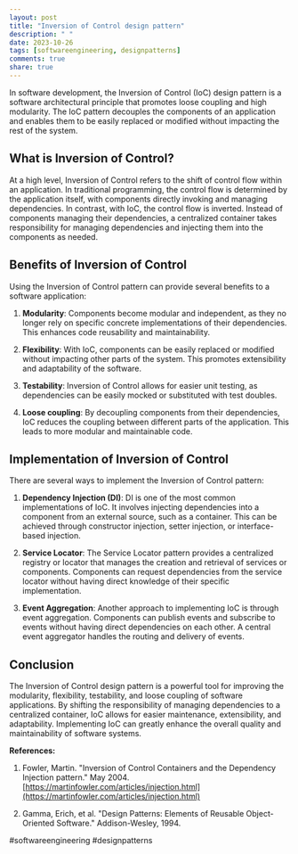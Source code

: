 ```yaml
---
layout: post
title: "Inversion of Control design pattern"
description: " "
date: 2023-10-26
tags: [softwareengineering, designpatterns]
comments: true
share: true
---
```


In software development, the Inversion of Control (IoC) design pattern is a software architectural principle that promotes loose coupling and high modularity. The IoC pattern decouples the components of an application and enables them to be easily replaced or modified without impacting the rest of the system.

## What is Inversion of Control?

At a high level, Inversion of Control refers to the shift of control flow within an application. In traditional programming, the control flow is determined by the application itself, with components directly invoking and managing dependencies. In contrast, with IoC, the control flow is inverted. Instead of components managing their dependencies, a centralized container takes responsibility for managing dependencies and injecting them into the components as needed.

## Benefits of Inversion of Control

Using the Inversion of Control pattern can provide several benefits to a software application:

1. **Modularity**: Components become modular and independent, as they no longer rely on specific concrete implementations of their dependencies. This enhances code reusability and maintainability.

2. **Flexibility**: With IoC, components can be easily replaced or modified without impacting other parts of the system. This promotes extensibility and adaptability of the software.

3. **Testability**: Inversion of Control allows for easier unit testing, as dependencies can be easily mocked or substituted with test doubles.

4. **Loose coupling**: By decoupling components from their dependencies, IoC reduces the coupling between different parts of the application. This leads to more modular and maintainable code.

## Implementation of Inversion of Control

There are several ways to implement the Inversion of Control pattern:

1. **Dependency Injection (DI)**: DI is one of the most common implementations of IoC. It involves injecting dependencies into a component from an external source, such as a container. This can be achieved through constructor injection, setter injection, or interface-based injection.

2. **Service Locator**: The Service Locator pattern provides a centralized registry or locator that manages the creation and retrieval of services or components. Components can request dependencies from the service locator without having direct knowledge of their specific implementation.

3. **Event Aggregation**: Another approach to implementing IoC is through event aggregation. Components can publish events and subscribe to events without having direct dependencies on each other. A central event aggregator handles the routing and delivery of events.

## Conclusion

The Inversion of Control design pattern is a powerful tool for improving the modularity, flexibility, testability, and loose coupling of software applications. By shifting the responsibility of managing dependencies to a centralized container, IoC allows for easier maintenance, extensibility, and adaptability. Implementing IoC can greatly enhance the overall quality and maintainability of software systems.

**References:**

1. Fowler, Martin. "Inversion of Control Containers and the Dependency Injection pattern." May 2004. [https://martinfowler.com/articles/injection.html](https://martinfowler.com/articles/injection.html)

2. Gamma, Erich, et al. "Design Patterns: Elements of Reusable Object-Oriented Software." Addison-Wesley, 1994.

#softwareengineering #designpatterns